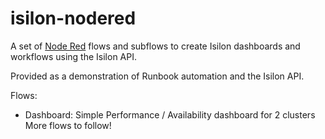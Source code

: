 # isilon-nodered
A set of [Node Red](https://nodered.org/) flows and subflows to create Isilon dashboards and workflows using the Isilon API.

Provided as a demonstration of Runbook automation and the Isilon API.

Flows:
- Dashboard: Simple Performance / Availability dashboard for 2 clusters
More flows to follow!
